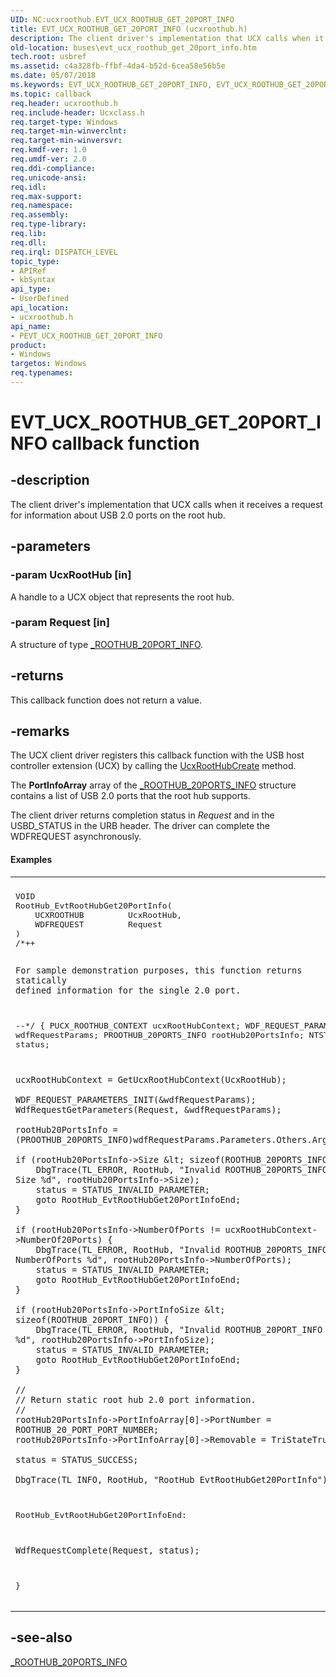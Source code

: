 ```yaml
---
UID: NC:ucxroothub.EVT_UCX_ROOTHUB_GET_20PORT_INFO
title: EVT_UCX_ROOTHUB_GET_20PORT_INFO (ucxroothub.h)
description: The client driver's implementation that UCX calls when it receives a request for information about USB 2.0 ports on the root hub.
old-location: buses\evt_ucx_roothub_get_20port_info.htm
tech.root: usbref
ms.assetid: c4a328fb-ffbf-4da4-b52d-6cea58e56b5e
ms.date: 05/07/2018
ms.keywords: EVT_UCX_ROOTHUB_GET_20PORT_INFO, EVT_UCX_ROOTHUB_GET_20PORT_INFO callback, EvtUcxRootHubGet20PortInfo, EvtUcxRootHubGet20PortInfo callback function [Buses], PEVT_UCX_ROOTHUB_GET_20PORT_INFO, PEVT_UCX_ROOTHUB_GET_20PORT_INFO callback function pointer [Buses], buses.evt_ucx_roothub_get_20port_info, ucxroothub/EvtUcxRootHubGet20PortInfo
ms.topic: callback
req.header: ucxroothub.h
req.include-header: Ucxclass.h
req.target-type: Windows
req.target-min-winverclnt: 
req.target-min-winversvr: 
req.kmdf-ver: 1.0
req.umdf-ver: 2.0
req.ddi-compliance: 
req.unicode-ansi: 
req.idl: 
req.max-support: 
req.namespace: 
req.assembly: 
req.type-library: 
req.lib: 
req.dll: 
req.irql: DISPATCH_LEVEL
topic_type:
- APIRef
- kbSyntax
api_type:
- UserDefined
api_location:
- ucxroothub.h
api_name:
- PEVT_UCX_ROOTHUB_GET_20PORT_INFO
product:
- Windows
targetos: Windows
req.typenames: 
---
```


# EVT_UCX_ROOTHUB_GET_20PORT_INFO callback function


## -description


The client driver's implementation that UCX calls when it receives a request for information about USB  2.0 ports on the  root hub.


## -parameters




### -param UcxRootHub [in]

A handle to a UCX object that represents the root hub.


### -param Request [in]

A structure of type <a href="https://msdn.microsoft.com/AA71D015-B047-497C-A9E1-32E5E73AD0C2">_ROOTHUB_20PORT_INFO</a>.


## -returns



This callback function does not return a value.




## -remarks



The UCX client driver registers this callback function with the USB host controller extension (UCX) by calling the <a href="https://msdn.microsoft.com/library/windows/hardware/mt188048">UcxRootHubCreate</a>
 method.

 The <b>PortInfoArray</b> array of the <a href="https://msdn.microsoft.com/FBFDF368-8DB9-4ACE-851D-6A178FB3E019">_ROOTHUB_20PORTS_INFO</a> structure
    contains a list of USB 2.0 ports that the root hub supports.

The client driver returns completion status in <i>Request</i> and in the USBD_STATUS
    in the URB header.  The driver can complete the WDFREQUEST asynchronously.


#### Examples

<div class="code"><span codelanguage=""><table>
<tr>
<th></th>
</tr>
<tr>
<td>
<pre>VOID
RootHub_EvtRootHubGet20PortInfo(
    UCXROOTHUB         UcxRootHub,
    WDFREQUEST         Request
)
/*++

    For sample demonstration purposes, this function returns statically
    defined information for the single 2.0 port.

--*/
{
    PUCX_ROOTHUB_CONTEXT    ucxRootHubContext;
    WDF_REQUEST_PARAMETERS  wdfRequestParams;
    PROOTHUB_20PORTS_INFO   rootHub20PortsInfo;
    NTSTATUS                status;

    ucxRootHubContext = GetUcxRootHubContext(UcxRootHub);

    WDF_REQUEST_PARAMETERS_INIT(&wdfRequestParams);
    WdfRequestGetParameters(Request, &wdfRequestParams);

    rootHub20PortsInfo = (PROOTHUB_20PORTS_INFO)wdfRequestParams.Parameters.Others.Arg1;

    if (rootHub20PortsInfo->Size &lt; sizeof(ROOTHUB_20PORTS_INFO)) {
        DbgTrace(TL_ERROR, RootHub, "Invalid ROOTHUB_20PORTS_INFO Size %d", rootHub20PortsInfo->Size);
        status = STATUS_INVALID_PARAMETER;
        goto RootHub_EvtRootHubGet20PortInfoEnd;
    }

    if (rootHub20PortsInfo->NumberOfPorts != ucxRootHubContext->NumberOf20Ports) {
        DbgTrace(TL_ERROR, RootHub, "Invalid ROOTHUB_20PORTS_INFO NumberOfPorts %d", rootHub20PortsInfo->NumberOfPorts);
        status = STATUS_INVALID_PARAMETER;
        goto RootHub_EvtRootHubGet20PortInfoEnd;
    }

    if (rootHub20PortsInfo->PortInfoSize &lt; sizeof(ROOTHUB_20PORT_INFO)) {
        DbgTrace(TL_ERROR, RootHub, "Invalid ROOTHUB_20PORT_INFO Size %d", rootHub20PortsInfo->PortInfoSize);
        status = STATUS_INVALID_PARAMETER;
        goto RootHub_EvtRootHubGet20PortInfoEnd;
    }

    //
    // Return static root hub 2.0 port information.
    //
    rootHub20PortsInfo->PortInfoArray[0]->PortNumber = ROOTHUB_20_PORT_PORT_NUMBER;
    rootHub20PortsInfo->PortInfoArray[0]->Removable = TriStateTrue;

    status = STATUS_SUCCESS;

    DbgTrace(TL_INFO, RootHub, "RootHub_EvtRootHubGet20PortInfo");

RootHub_EvtRootHubGet20PortInfoEnd:

    WdfRequestComplete(Request, status);
}</pre>
</td>
</tr>
</table></span></div>



## -see-also




<a href="https://msdn.microsoft.com/FBFDF368-8DB9-4ACE-851D-6A178FB3E019">_ROOTHUB_20PORTS_INFO</a>
 

 

